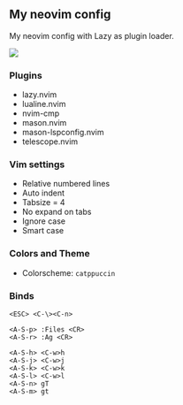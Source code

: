 ## My neovim config

My neovim config with Lazy as plugin loader.

<img src="https://github.com/Samisalami05/neovim_config/config_showcase.png" />

### Plugins
* lazy.nvim
* lualine.nvim
* nvim-cmp
* mason.nvim
* mason-lspconfig.nvim
* telescope.nvim

### Vim settings
* Relative numbered lines
* Auto indent
* Tabsize = 4
* No expand on tabs
* Ignore case
* Smart case

### Colors and Theme
* Colorscheme: `catppuccin`

### Binds
```vim
<ESC> <C-\><C-n>

<A-S-p> :Files <CR>
<A-S-r> :Ag <CR>

<A-S-h> <C-w>h
<A-S-j> <C-w>j
<A-S-k> <C-w>k
<A-S-l> <C-w>l
<A-S-n> gT
<A-S-m> gt
```
